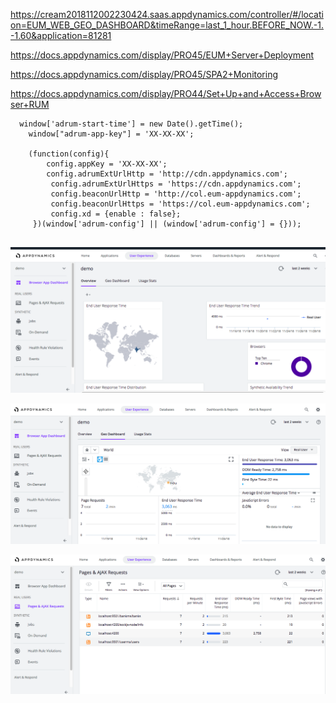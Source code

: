 https://cream2018112002230424.saas.appdynamics.com/controller/#/location=EUM_WEB_GEO_DASHBOARD&timeRange=last_1_hour.BEFORE_NOW.-1.-1.60&application=81281


https://docs.appdynamics.com/display/PRO45/EUM+Server+Deployment

https://docs.appdynamics.com/display/PRO45/SPA2+Monitoring

https://docs.appdynamics.com/display/PRO44/Set+Up+and+Access+Browser+RUM

```
  window['adrum-start-time'] = new Date().getTime();
    window["adrum-app-key"] = 'XX-XX-XX';
    
    (function(config){
        config.appKey = 'XX-XX-XX';
        config.adrumExtUrlHttp = 'http://cdn.appdynamics.com';
         config.adrumExtUrlHttps = 'https://cdn.appdynamics.com';
         config.beaconUrlHttp = 'http://col.eum-appdynamics.com';
         config.beaconUrlHttps = 'https://col.eum-appdynamics.com';
         config.xd = {enable : false};
     })(window['adrum-config'] || (window['adrum-config'] = {}));


```

![image1](img1.png)

![image1](img2.png)

![image1](img3.png)
